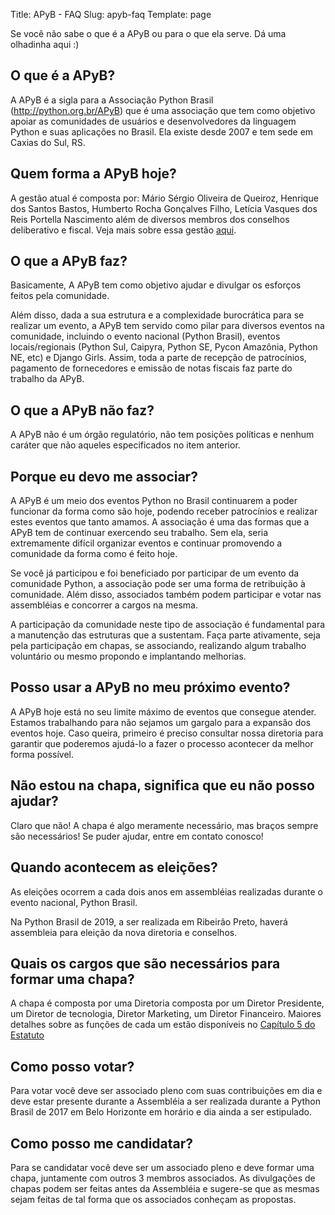 Title: APyB - FAQ
Slug: apyb-faq
Template: page


Se você não sabe o que é a APyB ou para o que ela serve. Dá uma olhadinha aqui :)

## O que é a APyB?

A APyB é a sigla para a Associação Python Brasil (http://python.org.br/APyB) que é uma associação que tem como objetivo apoiar as comunidades de usuários e desenvolvedores da linguagem Python e suas aplicações no Brasil.
Ela existe desde 2007 e tem sede em Caxias do Sul, RS.

## Quem forma a APyB hoje?

A gestão atual é composta por: Mário Sérgio Oliveira de Queiroz, Henrique dos Santos Bastos, Humberto Rocha Gonçalves Filho, Letícia Vasques dos Reis Portella Nascimento além de diversos membros dos 
conselhos deliberativo e fiscal. Veja mais sobre essa gestão [aqui](http://python.org.br/apyb).

## O que a APyB faz?

Basicamente, A APyB tem como objetivo ajudar e divulgar os esforços feitos pela comunidade.

Além disso, dada a sua estrutura e a complexidade burocrática para se realizar um evento, a APyB tem servido como pilar para diversos eventos na comunidade, incluindo o evento nacional (Python Brasil), eventos locais/regionais (Python Sul, Caipyra, Python SE, Pycon Amazônia, Python NE, etc) e Django Girls. Assim, toda a parte de recepção de patrocínios, pagamento de fornecedores e emissão de notas fiscais faz parte do trabalho da APyB.

## O que a APyB não faz?

A APyB não é um órgão regulatório, não tem posições políticas e nenhum caráter que não aqueles especificados no item anterior.

## Porque eu devo me associar?

A APyB é um meio dos eventos Python no Brasil continuarem a poder funcionar da forma como são hoje, podendo receber patrocínios e realizar estes eventos que tanto amamos. A associação é uma das formas que a APyB tem de continuar exercendo seu trabalho. Sem ela, seria extremamente difícil organizar eventos e continuar promovendo a comunidade da forma como é feito hoje. 

Se você já participou e foi beneficiado por participar de um evento da comunidade Python, a associação pode ser uma forma de retribuição à comunidade. Além disso, associados também podem participar e votar nas assembléias e concorrer a cargos na mesma.

A participação da comunidade neste tipo de associação é fundamental para a manutenção das estruturas que a sustentam. Faça parte ativamente, seja pela participação em chapas, se associando, realizando algum trabalho voluntário ou mesmo propondo e implantando melhorias.

## Posso usar a APyB no meu próximo evento?

A APyB hoje está no seu limite máximo de eventos que consegue atender. Estamos trabalhando para não sejamos um gargalo para a expansão dos eventos hoje.
Caso queira, primeiro é preciso consultar nossa diretoria para garantir que poderemos ajudá-lo a fazer o processo acontecer da melhor forma possível.


## Não estou na chapa, significa que eu não posso ajudar?

Claro que não! A chapa é algo meramente necessário, mas braços sempre são necessários! Se puder ajudar, entre em contato conosco!

## Quando acontecem as eleições?

As eleições ocorrem a cada dois anos em assembléias realizadas durante o evento nacional, Python Brasil. 

Na Python Brasil de 2019, a ser realizada em Ribeirão Preto, haverá assembleia para eleição da nova diretoria e conselhos.

## Quais os cargos que são necessários para formar uma chapa?

A chapa é composta por uma Diretoria composta por um Diretor Presidente, um Diretor de tecnologia, Diretor Marketing, um Diretor Financeiro. Maiores detalhes sobre as funções de cada um estão disponíveis 
no [Capítulo 5 do Estatuto](https://github.com/pythonbrasil/estatuto#cap%C3%ADtulo-v---da-diretoria)

## Como posso votar?

Para votar você deve ser associado pleno com suas contribuições em dia e deve estar presente durante a Assembléia a ser realizada durante a 
Python Brasil de 2017 em Belo Horizonte em horário e dia ainda a ser estipulado.

## Como posso me candidatar?

Para se candidatar você deve ser um associado pleno e deve formar uma chapa, juntamente com outros 3 membros associados. As divulgações de chapas podem ser feitas antes da Assembléia e sugere-se que as mesmas sejam feitas de tal forma que os associados conheçam as propostas.


